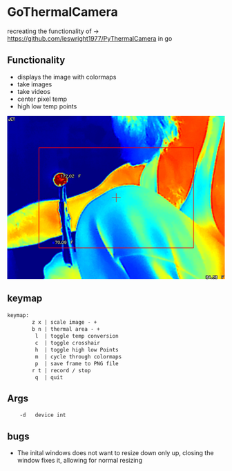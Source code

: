 # GoThermalCamera

recreating the functionality of -> https://github.com/leswright1977/PyThermalCamera in go

## Functionality

* displays the image with colormaps
* take images
* take videos
* center pixel temp
* high low temp points

![capture](.git-assets/capture-0.png)

## keymap
```shell
keymap:
        z x | scale image - + 
        b n | thermal area - +
         l  | toggle temp conversion
         c  | toggle crosshair
         h  | toggle high low Points
         m  | cycle through colormaps
         p  | save frame to PNG file
        r t | record / stop
         q  | quit

```

## Args
```shell
    -d   device int
```

## bugs

* The inital windows does not want to resize down only up, closing the window fixes it, allowing for normal resizing 
